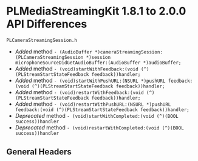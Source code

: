 # PLMediaStreamingKit 1.8.1 to 2.0.0 API Differences

```
PLCameraStreamingSession.h
```
- *Added* method `- (AudioBuffer *)cameraStreamingSession:(PLCameraStreamingSession *)session microphoneSourceDidGetAudioBuffer:(AudioBuffer *)audioBuffer;`
- *Added* method `- (void)startWithFeedback:(void (^)(PLStreamStartStateFeedback feedback))handler;`
- *Added* method `- (void)startWithPushURL:(NSURL *)pushURL feedback:(void (^)(PLStreamStartStateFeedback feedback))handler;`
- *Added* method `- (void)restartWithFeedback:(void (^)(PLStreamStartStateFeedback feedback))handler;`
- *Added* method `- (void)restartWithPushURL:(NSURL *)pushURL feedback:(void (^)(PLStreamStartStateFeedback feedback))handler;`
- *Deprecated* method `- (void)startWithCompleted:(void (^)(BOOL success))handler`
- *Deprecated* method `- (void)restartWithCompleted:(void (^)(BOOL success))handler`

## General Headers
